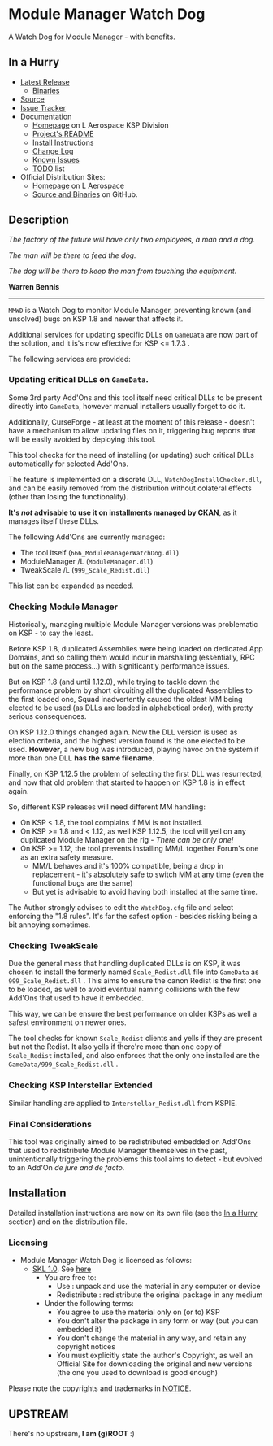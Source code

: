 # Module Manager Watch Dog

A Watch Dog for Module Manager - with benefits.


## In a Hurry

* [Latest Release](https://github.com/net-lisias-ksp/ModuleManagerWatchDog/releases)
	+ [Binaries](https://github.com/net-lisias-ksp/ModuleManagerWatchDog/tree/Archive)
* [Source](https://github.com/net-lisias-ksp/ModuleManagerWatchDog)
* [Issue Tracker](https://github.com/net-lisias-ksp/ModuleManagerWatchDog/issues)
* Documentation	
	+ [Homepage](http://ksp.lisias.net/add-ons/ModuleManagerWatchDog) on L Aerospace KSP Division
	+ [Project's README](https://github.com/net-lisias-ksp/ModuleManagerWatchDog/blob/master/README.md)
	+ [Install Instructions](https://github.com/net-lisias-ksp/ModuleManagerWatchDog/blob/master/INSTALL.md)
	+ [Change Log](./CHANGE_LOG.md)
	+ [Known Issues](./KNOWN_ISSUES.md)
	+ [TODO](./TODO.md) list
* Official Distribution Sites:
	+ [Homepage](http://ksp.lisias.net/add-ons/ModuleManagerWatchDog) on L Aerospace
	+ [Source and Binaries](https://github.com/net-lisias-ksp/ModuleManagerWatchDog) on GitHub.


## Description

*The factory of the future will have only two employees, a man and a dog.*

*The man will be there to feed the dog.*

*The dog will be there to keep the man from touching the equipment.*

**Warren Bennis**
- - - 

`MMWD` is a Watch Dog to monitor Module Manager, preventing known (and unsolved) bugs on KSP 1.8 and newer that affects it.

Additional services for updating specific DLLs on `GameData` are now part of the solution, and it is's now effective for KSP <= 1.7.3 .

The following services are provided:

### Updating critical DLLs on `GameData`.

Some 3rd party Add'Ons and this tool itself need critical DLLs to be present directly into `GameData`, however manual installers usually forget to do it.

Additionally, CurseForge - at least at the moment of this release - doesn't have a mechanism to allow updating files on it, triggering bug reports that will be easily avoided by deploying this tool.

This tool checks for the need of installing (or updating) such critical DLLs automatically for selected Add'Ons.

The feature is implemented on a discrete DLL, `WatchDogInstallChecker.dll`, and can be easily removed from the distribution without colateral effects (other than losing the functionality).

**It's _not_ advisable to use it on installments managed by CKAN**, as it manages itself these DLLs.

The following Add'Ons are currently managed:

* The tool itself (`666_ModuleManagerWatchDog.dll`)
* ModuleManager /L (`ModuleManager.dll`)
* TweakScale /L (`999_Scale_Redist.dll`)

This list can be expanded as needed.

### Checking Module Manager

Historically, managing multiple Module Manager versions was problematic on KSP - to say the least.

Before KSP 1.8, duplicated Assemblies were being loaded on dedicated App Domains, and so calling them would incur in marshalling (essentially, RPC but on the same process...) with significantly performance issues.

But on KSP 1.8 (and until 1.12.0), while trying to tackle down the performance problem by short circuiting all the duplicated Assemblies to the first loaded one, Squad inadvertently caused the oldest MM being elected to be used (as DLLs are loaded in alphabetical order), with pretty serious consequences.

On KSP 1.12.0 things changed again. Now the DLL version is used as election criteria, and the highest version found is the one elected to be used. **However**, a new bug was introduced, playing havoc on the system if more than one DLL **has the same filename**.

Finally, on KSP 1.12.5 the problem of selecting the first DLL was resurrected, and now that old problem that started to happen on KSP 1.8 is in effect again.

So, different KSP releases will need different MM handling:

* On KSP \< 1.8, the tool complains if MM is not installed.
* On KSP \>= 1.8 and \< 1.12, as well KSP 1.12.5, the tool will yell on any duplicated Module Manager on the rig - *There can be only one!*
* On KSP \>= 1.12, the tool prevents installing MM/L together Forum's one as an extra safety measure.
	+ MM/L behaves and it's 100% compatible, being a drop in replacement - it's absolutely safe to switch MM at any time (even the functional bugs are the same)
	+ But yet is advisable to avoid having both installed at the same time.

The Author strongly advises to edit the `WatchDog.cfg` file and select enforcing the "1.8 rules". It's far the safest option - besides risking being a bit annoying sometimes.

### Checking TweakScale

Due the general mess that handling duplicated DLLs is on KSP, it was chosen to install the formerly named `Scale_Redist.dll` file into `GameData` as `999_Scale_Redist.dll` . This aims to ensure the canon Redist is the first one to be loaded, as well to avoid eventual naming collisions with the few Add'Ons that used to have it embedded.

This way, we can be ensure the best performance on older KSPs as well a safest environment on newer ones.

The tool checks for known `Scale_Redist` clients and yells if they are present but not the Redist. It also yells if there're more than one copy of `Scale_Redist` installed, and also enforces that the only one installed are the `GameData/999_Scale_Redist.dll` .

### Checking KSP Interstellar Extended

Similar handling are applied to `Interstellar_Redist.dll` from KSPIE.

### Final Considerations

This tool was originally aimed to be redistributed embedded on Add'Ons that used to redistribute Module Manager themselves in the past, unintentionally triggering the problems this tool aims to detect - but evolved to an Add'On  *de jure and de facto*. 


## Installation

Detailed installation instructions are now on its own file (see the [In a Hurry](#in-a-hurry) section) and on the distribution file.

### Licensing

* Module Manager Watch Dog is licensed as follows:
	+ [SKL 1.0](https://ksp.lisias.net/SKL-1_0.txt). See [here](./LICENSE.KSPe.SKL-1_0)
		+ You are free to:
			- Use : unpack and use the material in any computer or device
			- Redistribute : redistribute the original package in any medium
		+ Under the following terms:
			- You agree to use the material only on (or to) KSP
			- You don't alter the package in any form or way (but you can embedded it)
			- You don't change the material in any way, and retain any copyright notices
			- You must explicitly state the author's Copyright, as well an Official Site for downloading the original and new versions (the one you used to download is good enough)

Please note the copyrights and trademarks in [NOTICE](./NOTICE).


## UPSTREAM

There's no upstream, **I am (g)ROOT** :)
